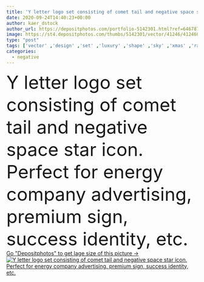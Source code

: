```yaml
---
title: 'Y letter logo set consisting of comet tail and negative space star icon. Perfect for energy company advertising, premium sign, success identity, etc.'
date: 2020-09-24T14:40:23+00:00
author: kaer_dstock
author_url: https://depositphotos.com/portfolio-5142301.html?ref=64678756
image: https://st4.depositphotos.com/thumbs/5142301/vector/41246/412460932/api_thumb_450.jpg?forcejpeg=true
type: "post"
tags: ['vector' ,'design' ,'set' ,'luxury' ,'shape' ,'sky' ,'xmas' ,'rate' ,'success' ,'shine' ,'energy' ,'best' ,'power' ,'line' ,'silhouette' ,'speed' ,'arrow' ,'symbol' ,'star' ,'icon' ,'night' ,'flat' ,'letter' ,'award' ,'leader' ,'winner' ,'champion' ,'identity' ,'navigation' ,'outline' ,'tail' ,'army' ,'falling' ,'font' ,'type' ,'logo' ,'comet' ,'emblem' ,'logotype' ,'twinkle' ,'firework' ,'alphabet' ,'burst' ,'elite' ,'branding' ,'premium' ,'letter y' ,'negative space' ]
categories: 
  - negative
---
```

<div aling="center">
            <font size="60"> Y letter logo set consisting of comet tail and negative space star icon. Perfect for energy company advertising, premium sign, success identity, etc.</font>   
</div>
<div>
    <a href='https://st4.depositphotos.com/thumbs/5142301/vector/41246/412460932/api_thumb_450.jpg?forcejpeg=true?ref=64678756' target=_blank > Go "Depositphotos" to get lage size of this picture ->
        <img href='https://st4.depositphotos.com/thumbs/5142301/vector/41246/412460932/api_thumb_450.jpg?forcejpeg=true?ref=64678756' src='https://st4.depositphotos.com/5142301/41246/v/950/depositphotos_412460932-stock-illustration-letter-logo-set-consisting-comet.jpg?forcejpeg=true' alt='Y letter logo set consisting of comet tail and negative space star icon. Perfect for energy company advertising, premium sign, success identity, etc.' >
    </a>
</div>
